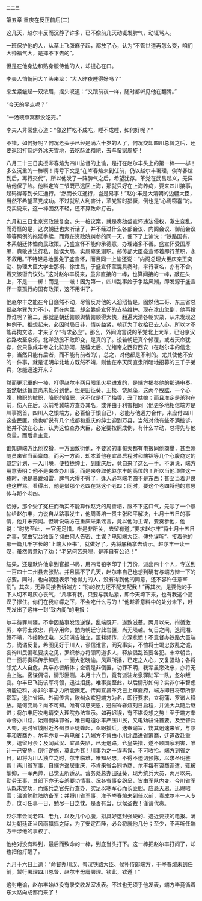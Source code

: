     二二三 

   第五章 重庆在反正前后(二)

   这几天，赵尔丰反而沉静了许多，已不像前几天动辄发脾气，动辄骂人。

   一班保护他的人，从草上飞张麻子起，都放了心，认为“不管世道再怎么变，咱们大帅福气大，是摔不下去的”。

   但是在他身边和贴身服侍他的人，却提心在口。

   李夫人悄悄问大丫头来龙：“大人昨夜睡得好吗？”

   来龙紧皱起一双浓眉，摇头叹道：“又跟前夜一样，随时都听见他在翻腾。”

   “今天的早点呢？”

   “一汤碗燕窝都没吃完。”

   李夫人非常焦心道：“像这样吃不成吃，睡不成睡，如何好呢？”

   不错，如何好呢？何况老头子已经是满六十岁的人了，何况交卸四川总督之后，还要返回打箭炉外冰天雪地，去吃酥油糌耙，去与蛮家周旋！

   八月二十三日实授岑春煊为四川总督的上谕，是打在赵尔丰头上的第一棒——梆！多么沉重的一棒啊！得亏下文是“在岑春煊未到任前，仍以赵尔丰署理，俟岑春煊到后，再行交代”。所以他发了一阵脾气之后，希望犹存。革党在武昌起义，无异给他保了险。他料定岑三爷既已逃回上海，那就只好在上海养疴，要来四川接事，起码得等到长江通行。“然而长江通行，岂是易事！”赵尔丰是大清朝的边疆大臣，当然不希望革党成功。不过就私人利害计，革党暂时猖獗，倒也是“心焉窃喜”的。克实说来，这一棒固然不轻，还不算致命打击。

   九月初三日北京资政院复会。头一桩议案，就是奏劾盛宣怀违法侵权，激生变乱。而奇怪的是，这次朝廷也太听话了，并不经过什么各部会议、内阁会议、御前会议等等照例的拖延手续，而竟在资政院纠参的同一天，便下了上谕说：“铁路国有，本系朝廷体恤商民政策。乃盛宣怀不能仰承德意，办理诸多不善。盛宣怀受国厚恩，竟敢违法行私，贻误大局，实属辜恩溺职。邮传部大臣盛宣怀着即行革职，永不叙用。”不特轻易地罢免了盛宣怀，而且同一上谕还说：“内阁总理大臣庆亲王奕劻、协理大臣大学士那桐、徐世昌，于盛宣怀蒙混具奏时，率行署名，亦有不合。着交该衙门议处。”这对赵尔丰说来，虽非直接的一棒，也算间接的一棒，敲在头上，不是——梆！而是——啵！因为第一，四川乱事始于争路风潮，即发源于盛宣怀一意孤行的国有政策，这不用讲了。

   他赵尔丰之能在今日巍然不动，尽管反对他的人滔滔皆是。固然他二哥、东三省总督赵尔巽为力不小，而在内里，却全靠盛宣怀的支持维护。现在冰山忽倒，他再投靠谁呢？第二，那就是朝廷俯顺舆情俯顺得太快，翻遍大清各朝实录，从未发现这种例子。推想起来，必因时局日非，情势益紧，朝廷为了收拾已去人心，所以才不能再拘文法，才来了个“有求必应”。那么，外间流言说的革党北上大军，已沿京汉铁路攻至京郊，北洋劲旅不败即变，是真的了。设若朝廷真个倾覆，或者天命犹存，仅只像咸丰帝之北狩热河，慈禧太后、光绪帝之西狩西安（在赵尔丰的信念中，当然只能有后者，而不能有前者的），总之，对他都是不利的。尤其使他不安的一件事，就是证明华北地方既然不靖，则他在奉天同直隶所暗地招募的三千子弟兵，怎能迅速开来？

   然而更沉重的一棒，打得赵尔丰两只眼里火星进发的，是端方揭参他的那通电奏。虽然朝廷旨意尚未处分到他，但是田征葵、王棪、饶凤藻，这两个股肱、一个心腹，撤职的撤职，降职的降职，这不仅是打了梅香，丑了姑娘；而且准定是杀狗在前，伤人在后。以前希冀端方查办其名，或许由于利害相同（他更多地相信端方是川事祸首，四川人之恨端方，必百倍于恨自己），必能与他通力合作，来应付四川这些民匪。他也听说有几个成都和重庆的绅士迎到万县，当然对他有些不满控诉。他并不放在心上，认为这位查办大臣，必定要按照成例，有什么举动，总得先与他商量，而后拿主意。

   谁知道端方比他狡猾，一方面敷衍他，不要紧的事每天都有电报同他商量，甚至派随员来省当面禀商。而另一方面，却本着他在宜昌启程时和端锦等几个心腹商定的既定计划，一入川境，便拉拢绅士，到重庆后，竟自来了这么一手。不消说，端方用意表明：他不是来查办川事，而是来夺取他赵尔丰的高位的！所以当他顶住这一棒时，他是暴跳如雷，脾气大得不得了，逢人必骂端老四不是东西；甚至当着尹良也这样骂。看得出，他是借那个老四在骂这个老四；同时，要这个老四将他的意思传与那个老四。

   恰好，那个受了冤枉而确实不能算作赵党的周善培，服不下这口气，先写了一个禀帖给赵尔丰，力说自从路事发生，他周善培一贯主张和平解决，七月十五日的事情，他并未预闻。但听说端方在重庆采集谣言，竟以他为主谋，要奏参他，他说：“时势至此，一官无足惜。唯是非所关，去留有道。”要求赵尔丰“将七月十五日之事，究由宪台独断？抑由何人告密、主谋？电知端大臣，俾免误听”。接着他的那一篇几千字长的“上端大臣书”，就做好了。先将底稿拿去请示。赵尔丰一读一叹，虽然假意劝了劝：“老兄何苦来哩，是非自有公论！”

   结果，还是默许他拿到官报书局，用四号铅字印了十万份，派出四十个人，专送到一百四十二州县去张贴。并且隔不了几天，赵尔丰自己也想到确有与端方辩一下的必要。同时，也向朝廷表示“他得力的人，没有得到他的同意，还不容许任意宰割”。其次，无异间接告诉端方：“你的权力还不配支配我！”再其次，是要他的手下人切不可灰心丧气，“凡事有我，只要与我贴紧，即今天垮下来，也有我这个高汉子撑住。你们在我帡幪之下，不会吃什么亏的！”他趁着意料中的处分未下，赶先发出了这样一封“致内阁”的电报：

   尔丰待罪川疆，不幸因路事发现逆谋，乱端既开，遂致滋蔓。两月以来，拊循激厉，幸将士效忠，兵卒用命，勉为朝廷守此岩疆，尚无陨越。旬日之间，迭闻湘、赣不靖，昨接黔抚电，又知滇告独立，噩耗频传，方深悲愤！不意督办铁路大臣端方，诡谲反复，希图见好于川人，谬信讹言，罔究事实，不恤将士竭忠救乱之诚，妄徇川民偏私要挟之见，罗织参办将领司道多人，释放倡乱首要各犯。未幸朝旨，已一面将奏稿传示绅民，一面大张晓谕。风声所播，已定之人心，又复骚动；各将领尤人人自危，兵卒亦皆解体；佥谓是非倒置，功罪不明，我辈虽愿效忠，亦将无由上达。密谋偶语，情形叵测。本月十六日，竟有派驻龙泉驿陆军一队，忽尔叛变。尔丰已飞饬该军将领，迅往招抚。唯事变至此，以后情形如何？实非尔丰智虑所能逆料，亦非尔丰才力所能戡定。传闻宜昌革党己上窜夔府，端方即日将带所部鄂军，退驻省垣。外闻传言，欲纠众欢迎端方为名，即行要求，立将蒲、罗诸人释放。是何变局？尚不可知。唯有仰恳天恩，迅催岑春煊刻日启程，并派大兵随后继进；将尔丰历次电请交大理院办法宣示。如再迟误，有不堪设想之势！至于端方奉命督办川路，始则徜徉鄂省，唯日电迫尔丰严压川民，又电劝骈诛首要。及至督兵入蜀，是时省城附近各州县匪徒蜂起，亟盼援兵，迭奉谕旨，饬其迅速来省，与尔丰和衷商办，尔丰亦复一再电催；乃端方不肯由小川北路进省筹商，迂道改赴重庆，逗留月余；及闻武汉、宜昌失陷，已无退路，仓皇失措，遂不顾国家利害，唯计一己安危，倒行逆施，莫此为甚！川事为之一误再误，不可收拾。端方到省之日，即将为川人独立之时，尔丰临难，唯知尽忠，不得不迫切预陈，以求圣明鉴察！再川省军事，自端方遥居重庆，不肯来省会同协商，尔丰每有咨商调遣，辄被掣抑，一军两帅，已觉无所适从。营务处总办田征葵，现为统兵大员，两月以来，勤劳王事，其部下亦无妄杀要功情事。况各省事变纷呈，皆由军队内变。今川省军队既未赏功，而练兵之官先行查办，实足以寒军心而长匪胆。应恳天恩，迅赐昭雪；温谕勉慰陆防备军；并将川省军事，准予岑春煊未到任以前，责成尔丰一人专办，庶可任事一日，勉尽一日之忱。是否有当，伏候圣裁！谨请代奏。

   赵尔丰会同老四、老九，以及几个心腹，拟具好这封强硬的、迹近要挟的电报。满以为朝廷正当风雨飘摇之际，为了安定西陲，必会将就他几分；至少，不再听任端方干涉他的事权了。

   他绝对没有料到，最后而致命的一棒，到底当头打下。这一棒把赵尔丰打闷了，却也把他打醒了。

   九月十六日上谕：“命督办川汉、粤汉铁路大臣、候补侍郎端方，于岑春煊未到任前，暂行署理四川总督，赵尔丰毋庸署理。钦此，钦遵！”

   这封电谕，赵尔丰始终没有录交收发室发表。不过也无须乎他发表，端方毕竟循着东大路向成都而来了！

